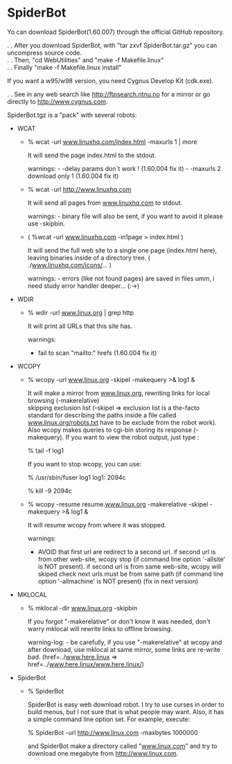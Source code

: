 # SpiderBot

Yo can download SpiderBot(1.60.007) through the official GitHub repository.

. . After you download SpiderBot, with "tar zxvf SpiderBot.tar.gz" you can uncompress source code.  
. . Then, "cd WebUtilities" and "make -f Makefile.linux"  
. . Finally "make -f Makefile.linux install"  

If you want a w95/w98 version, you need Cygnus Develop Kit (cdk.exe).  

. . See in any web search like http://ftpsearch.ntnu.no for a mirror or go directly to http://www.cygnus.com.

SpiderBot.tgz is a "pack" with several robots:

* WCAT

  - % wcat -url www.linuxhq.com/index.html -maxurls 1  | more

      It will send the page index.html to the stdout.

      warnings:
        - -delay params don´t work !  (1.60.004 fix it)
        - -maxurls 2 download only 1  (1.60.004 fix it)


  - % wcat -url http://www.linuxhq.com

      It will send all pages from www.linuxhq.com to stdout.

      warnings:
        - binary file will also be sent, if you want to avoid it please use -skipbin.


  - ( %wcat -url www.linuxhq.com -in1page > index.html )

      It will send the full web site to a single one page (index.html here), leaving binaries inside of a directory tree.
       ( ./www.linuxhq.com/icons/... )

      warnings:
        - errors (like not found pages) are saved in files
          umm, i need study error handler deeper... (:->)


* WDIR

  - % wdir -url www.linux.org | grep http

    It will print all URLs that this site has.

    warnings:
       - fail to scan "mailto:" hrefs (1.60.004 fix it)


* WCOPY

  - % wcopy -url www.linux.org -skipel -makequery >& log1 &

    It will make a mirror from www.linux.org, rewriting links for local browsing (-makerelative)  
    skipping exclusion list (-skipel => exclusion list is a the-facto standard for
    describing the paths inside a file called www.linux.org/robots.txt have to be exclude from the robot work). 
    Also wcopy makes queries to cgi-bin storing its response (-makequery).
    If you want to view the robot output, just type :

    % tail -f log1

    If you want to stop wcopy, you can use:

    % /usr/sbin/fuser log1
    log1:     2094c
    
    % kill -9 2094c
	
  - % wcopy -resume resume.www.linux.org -makerelative -skipel -makequery >& log1 &

     It will resume wcopy from where it was stopped.  

     warnings:
       - AVOID that first url are redirect to a second url.
         if second url is from other web-site, wcopy stop (if command line option '-allsite' is NOT present).
         if second url is from same web-site, wcopy will
         skiped check next urls must be from same path (if command line option '-allmachine' is NOT present)
         (fix in next version)

* MKLOCAL

  - % mklocal -dir www.linux.org -skipbin

     If you forgot "-makerelative" or don't know it was needed, don't warry
     mklocal will rewrite links to offline browsing.

     warning-log:
         - be carefully, if you use "-makerelative" at wcopy and after
           download, use mklocal at same mirror, some links 
           are re-write bad.
           (href=../www.here.linux => href=../www.here.linux/www.here.linux/)

* SpiderBot

  - % SpiderBot

    SpiderBot is easy web download robot. 
    I try to use curses in order to build menus, but I not sure that is what people may want.
    Also, it has a simple command line option set. For example, execute:

       % SpiderBot -url http://www.linux.com -maxbytes 1000000

    and SpiderBot make a directory called "www.linux.com" and try to download
    one megabyte from http://www.linux.com.



